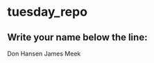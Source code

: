 # tuesday_repo

Write your name below the line:
--------------------------------------------------------

Don Hansen
James Meek
